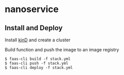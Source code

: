 # nanoservice

## Install and Deploy
Install [kinD](https://blog.alexellis.io/be-kind-to-yourself/) and create a cluster

Build function and push the image to an image registry
```
$ faas-cli build -f stack.yml
$ faas-cli push -f stack.yml
$ faas-cli deploy -f stack.yml
```

